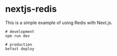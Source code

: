 # nextjs-redis

This is a simple example of using Redis with Next.js.

```
# development
npm run dev

# production
befast deploy
```
